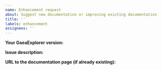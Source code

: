 ```yaml
---
name: Enhancement request
about: Suggest new documentation or improving existing documentation
title: ''
labels: enhancement
assignees: ''
---
```


**Your GaeaExplorer version:**

**Issue description:**

**URL to the documentation page (if already existing):**
